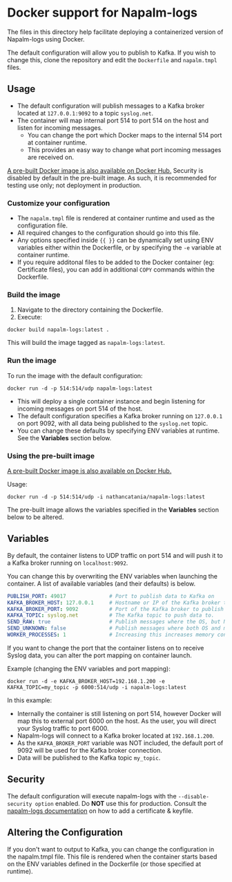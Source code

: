 # Docker support for Napalm-logs
The files in this directory help facilitate deploying a containerized version of Napalm-logs using Docker.

The default configuration will allow you to publish to Kafka. If you wish to change this, clone the repository and edit the `Dockerfile` and `napalm.tmpl` files.


## Usage
- The default configuration will publish messages to a Kafka broker located at `127.0.0.1:9092` to a topic `syslog.net`.
- The container will map internal port 514 to port 514 on the host and listen for incoming messages.
   - You can change the port which Docker maps to the internal 514 port at container runtime.
   - This provides an easy way to change what port incoming messages are received on.

[A pre-built Docker image is also available on Docker Hub.](https://hub.docker.com/r/nathancatania/napalm-logs/)
Security is disabled by default in the pre-built image. As such, it is recommended for testing use only; not deployment in production.

### Customize your configuration
- The `napalm.tmpl` file is rendered at container runtime and used as the configuration file.
- All required changes to the configuration should go into this file.
- Any options specified inside `{{ }}` can be dynamically set using ENV variables either within the Dockerfile, or by specifying the `-e` variable at container runtime.
- If you require additonal files to be added to the Docker container (eg: Certificate files), you can add in additional `COPY` commands within the Dockerfile.

### Build the image
1. Navigate to the directory containing the Dockerfile.
2. Execute:
```
docker build napalm-logs:latest .
```
This will build the image tagged as `napalm-logs:latest`.

### Run the image
To run the image with the default configuration:
```
docker run -d -p 514:514/udp napalm-logs:latest
```
- This will deploy a single container instance and begin listening for incoming messages on port 514 of the host.
- The default configuration specifies a Kafka broker running on `127.0.0.1` on port 9092, with all data being published to the `syslog.net` topic.
- You can change these defaults by specifying ENV variables at runtime. See the __Variables__ section below.

### Using the pre-built image
[A pre-built Docker image is also available on Docker Hub.](https://hub.docker.com/r/nathancatania/napalm-logs/)

Usage:
```
docker run -d -p 514:514/udp -i nathancatania/napalm-logs:latest
```
The pre-built image allows the variables specified in the __Variables__ section below to be altered.


## Variables
By default, the container listens to UDP traffic on port 514 and will push it to a Kafka broker running on `localhost:9092`.

You can change this by overwriting the ENV variables when launching the container. A list of available variables (and their defaults) is below.
```yaml
PUBLISH_PORT: 49017              # Port to publish data to Kafka on
KAFKA_BROKER_HOST: 127.0.0.1     # Hostname or IP of the Kafka broker to publish to
KAFKA_BROKER_PORT: 9092          # Port of the Kafka broker to publish to
KAFKA_TOPIC: syslog.net          # The Kafka topic to push data to.
SEND_RAW: true                   # Publish messages where the OS, but NOT the message could be identified.
SEND_UNKNOWN: false              # Publish messages where both OS and message could not be identified.
WORKER_PROCESSES: 1              # Increasing this increases memory consumption but is better for higher loads.
```
If you want to change the port that the container listens on to receive Syslog data, you can alter the port mapping on container launch.

Example (changing the ENV variables and port mapping):
```
docker run -d -e KAFKA_BROKER_HOST=192.168.1.200 -e KAFKA_TOPIC=my_topic -p 6000:514/udp -i napalm-logs:latest
```
In this example:
- Internally the container is still listening on port 514, however Docker will map this to external port 6000 on the host. As the user, you will direct your Syslog traffic to port 6000.
- Napalm-logs will connect to a Kafka broker located at `192.168.1.200`.
- As the `KAFKA_BROKER_PORT` variable was NOT included, the default port of 9092 will be used for the Kafka broker connection.
- Data will be published to the Kafka topic `my_topic`.


## Security
The default configuration will execute napalm-logs with the `--disable-security option` enabled.
Do __NOT__ use this for production. Consult the [napalm-logs documentation](http://napalm-logs.readthedocs.io/en/latest/authentication/index.html) on how to add a certificate & keyfile.

## Altering the Configuration
If you don't want to output to Kafka, you can change the configuration in the napalm.tmpl file. This file is rendered when the container starts based on the ENV variables defined in the Dockerfile (or those specified at runtime).
